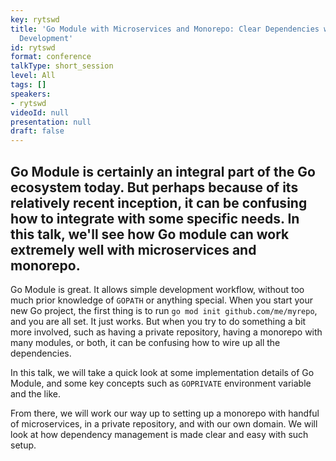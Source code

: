 ```yaml
---
key: rytswd
title: 'Go Module with Microservices and Monorepo: Clear Dependencies with Ease of
  Development'
id: rytswd
format: conference
talkType: short_session
level: All
tags: []
speakers:
- rytswd
videoId: null
presentation: null
draft: false
---
```

Go Module is certainly an integral part of the Go ecosystem today. But perhaps because of its relatively recent inception, it can be confusing how to integrate with some specific needs. In this talk, we'll see how Go module can work extremely well with microservices and monorepo.
---
Go Module is great. It allows simple development workflow, without too much prior knowledge of `GOPATH` or anything special. When you start your new Go project, the first thing is to run `go mod init github.com/me/myrepo`, and you are all set. It just works. But when you try to do something a bit more involved, such as having a private repository, having a monorepo with many modules, or both, it can be confusing how to wire up all the dependencies.

In this talk, we will take a quick look at some implementation details of Go Module, and some key concepts such as `GOPRIVATE` environment variable and the like.

From there, we will work our way up to setting up a monorepo with handful of microservices, in a private repository, and with our own domain. We will look at how dependency management is made clear and easy with such setup.